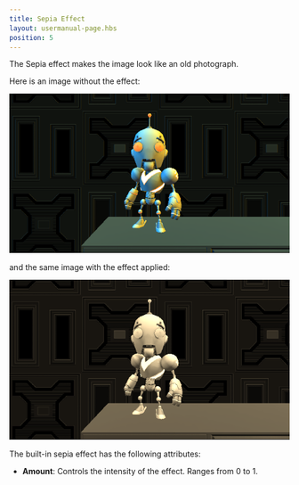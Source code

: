 ```yaml
---
title: Sepia Effect
layout: usermanual-page.hbs
position: 5
---
```


The Sepia effect makes the image look like an old photograph.

Here is an image without the effect:

![Image without effect][1]

and the same image with the effect applied:

![Image with effect][2]

The built-in sepia effect has the following attributes:

* **Amount**: Controls the intensity of the effect. Ranges from 0 to 1.

[1]: /images/platform/posteffects/without_effects.png
[2]: /images/platform/posteffects/with_sepia.png

